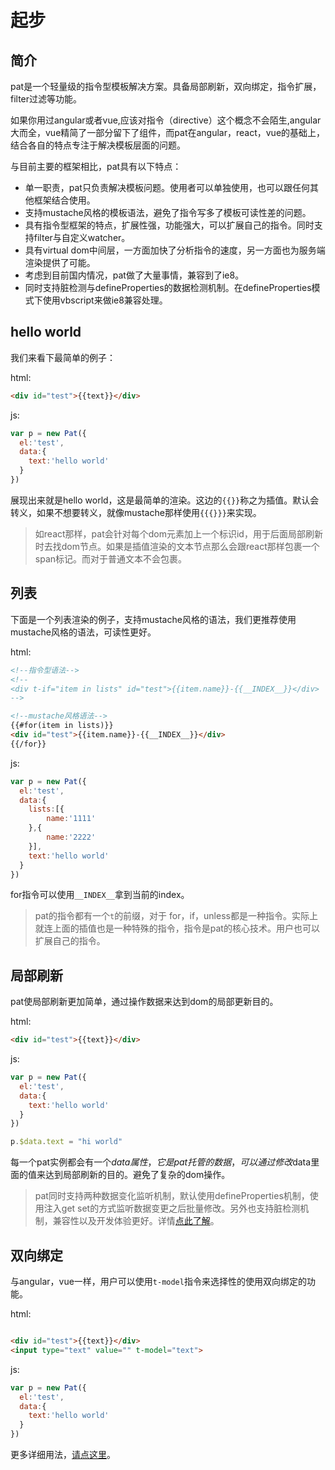 # 起步

## 简介

pat是一个轻量级的指令型模板解决方案。具备局部刷新，双向绑定，指令扩展，filter过滤等功能。

如果你用过angular或者vue,应该对指令（directive）这个概念不会陌生,angular大而全，vue精简了一部分留下了组件，而pat在angular，react，vue的基础上，结合各自的特点专注于解决模板层面的问题。

与目前主要的框架相比，pat具有以下特点：

* 单一职责，pat只负责解决模板问题。使用者可以单独使用，也可以跟任何其他框架结合使用。
* 支持mustache风格的模板语法，避免了指令写多了模板可读性差的问题。
* 具有指令型框架的特点，扩展性强，功能强大，可以扩展自己的指令。同时支持filter与自定义watcher。
* 具有virtual dom中间层，一方面加快了分析指令的速度，另一方面也为服务端渲染提供了可能。
* 考虑到目前国内情况，pat做了大量事情，兼容到了ie8。
* 同时支持脏检测与defineProperties的数据检测机制。在defineProperties模式下使用vbscript来做ie8兼容处理。


## hello world

我们来看下最简单的例子：


html:

```html
<div id="test">{{text}}</div>
```

js:

```js
var p = new Pat({
  el:'test',
  data:{
    text:'hello world'
  }
})

```
展现出来就是hello world，这是最简单的渲染。这边的`{{}}`称之为插值。默认会转义，如果不想要转义，就像mustache那样使用`{{{}}}`来实现。

> 如react那样，pat会针对每个dom元素加上一个标识id，用于后面局部刷新时去找dom节点。如果是插值渲染的文本节点那么会跟react那样包裹一个span标记。而对于普通文本不会包裹。

## 列表

下面是一个列表渲染的例子，支持mustache风格的语法，我们更推荐使用mustache风格的语法，可读性更好。




html:

```html
<!--指令型语法-->
<!--
<div t-if="item in lists" id="test">{{item.name}}-{{__INDEX__}}</div>
-->

<!--mustache风格语法-->
{{#for(item in lists)}}
<div id="test">{{item.name}}-{{__INDEX__}}</div>
{{/for}}
```

js:

```js
var p = new Pat({
  el:'test',
  data:{
    lists:[{
        name:'1111'
    },{
        name:'2222'
    }],
    text:'hello world'
  }
})


```

for指令可以使用`__INDEX__`拿到当前的index。

> pat的指令都有一个`t`的前缀，对于 for，if，unless都是一种指令。实际上就连上面的插值也是一种特殊的指令，指令是pat的核心技术。用户也可以扩展自己的指令。

## 局部刷新

pat使局部刷新更加简单，通过操作数据来达到dom的局部更新目的。




html:

```html
<div id="test">{{text}}</div>
```

js:

```js
var p = new Pat({
  el:'test',
  data:{
    text:'hello world'
  }
})

p.$data.text = "hi world"

```

每一个pat实例都会有一个$data属性，它是pat托管的数据，可以通过修改$data里面的值来达到局部刷新的目的。避免了复杂的dom操作。


> pat同时支持两种数据变化监听机制，默认使用defineProperties机制，使用注入get set的方式监听数据变更之后批量修改。另外也支持脏检测机制，兼容性以及开发体验更好。详情[点此了解](./doc.html#defineProperties)。




## 双向绑定

与angular，vue一样，用户可以使用`t-model`指令来选择性的使用双向绑定的功能。



html:

```html

<div id="test">{{text}}</div>
<input type="text" value="" t-model="text">
```

js:

```js
var p = new Pat({
  el:'test',
  data:{
    text:'hello world'
  }
})

```

更多详细用法，[请点这里](./doc.html)。



